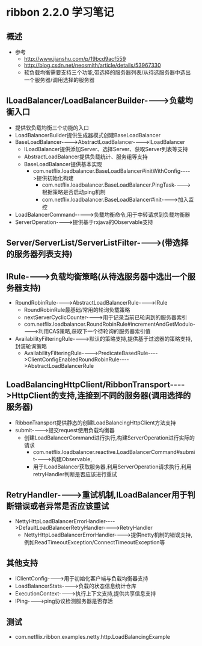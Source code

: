 # ribbon 2.2.0 学习笔记
## 概述
- 参考
  - http://www.jianshu.com/p/19bcd9acf559
  - http://blog.csdn.net/neosmith/article/details/53967330
  - 软负载均衡需要支持三个功能,带选择的服务器列表/从待选服务器中选出一个服务器/调用选择的服务器
## ILoadBalancer/LoadBalancerBuilder---->负载均衡入口
- 提供软负载均衡三个功能的入口
- LoadBalancerBuilder提供生成器模式创建BaseLoadBalancer
- BaseLoadBalancer---->AbstractLoadBalancer---->ILoadBalancer
  - ILoadBalancer提供添加Server、选择Server、获取Server列表等支持
  - AbstractLoadBalancer提供负载统计、服务组等支持
  - BaseLoadBalancer提供基本实现
    - com.netflix.loadbalancer.BaseLoadBalancer#initWithConfig---->提供初始化构建
      - com.netflix.loadbalancer.BaseLoadBalancer.PingTask---->根据策略是否启动ping机制
      - com.netflix.loadbalancer.BaseLoadBalancer#init---->加入监控
- LoadBalancerCommand----->负载均衡命令,用于中转请求到负载均衡器
- ServerOperation---->提供基于rxjava的Observable支持
## Server/ServerList/ServerListFilter---->(带选择的服务器列表支持)
## IRule---->负载均衡策略(从待选服务器中选出一个服务器支持)
- RoundRobinRule---->AbstractLoadBalancerRule---->IRule
  - RoundRobinRule最基础/常用的轮询负载策略
  - nextServerCyclicCounter---->用于记录当前已轮询到的服务器索引
  - com.netflix.loadbalancer.RoundRobinRule#incrementAndGetModulo---->利用CAS策略,获取下一个待轮询的服务器索引值
- AvailabilityFilteringRule---->默认的策略支持,提供基于过滤器的策略支持,封装轮询策略
  - AvailabilityFilteringRule---->PredicateBasedRule---->ClientConfigEnabledRoundRobinRule---->AbstractLoadBalancerRule
## LoadBalancingHttpClient/RibbonTransport---->HttpClient的支持,连接到不同的服务器(调用选择的服务器)
- RibbonTransport提供静态的创建LoadBalancingHttpClient方法支持
- submit---->提交request使用负载均衡器
  - 创建LoadBalancerCommand进行执行,构建ServerOperation进行实际的请求
    - com.netflix.loadbalancer.reactive.LoadBalancerCommand#submit---->构建Observable,
    - 用于ILoadBalancer获取服务器,利用ServerOperation请求执行,利用retryHandler判断是否应该进行重试
## RetryHandler---->重试机制,ILoadBalancer用于判断错误或者异常是否应该重试
- NettyHttpLoadBalancerErrorHandler---->DefaultLoadBalancerRetryHandler---->RetryHandler
  - NettyHttpLoadBalancerErrorHandler---->提供netty机制的错误支持,例如ReadTimeoutException/ConnectTimeoutException等
## 其他支持
- IClientConfig---->用于初始化客户端与负载均衡器支持
- LoadBalancerStats---->负载的状态信息统计仓库
- ExecutionContext---->执行上下文支持,提供共享信息支持
- IPing---->ping协议检测服务器是否存活
## 测试
- com.netflix.ribbon.examples.netty.http.LoadBalancingExample